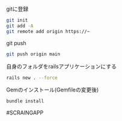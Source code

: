 gitに登録
```bash
git init
git add -A
git remote add origin https://~
```
git push
```bash
git push origin main
```
自身のフォルダをrailsアプリケーションにする
```bash
rails new . --force
```
Gemのインストール(Gemfileの変更後)
```bash
bundle install
```
#SCRAINGAPP
